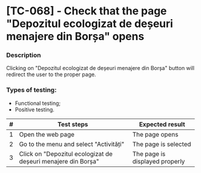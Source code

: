 # **[TC-068] - Check that the page "Depozitul ecologizat de deșeuri menajere din Borșa" opens**

### **Description**

Clicking on "Depozitul ecologizat de deșeuri menajere din Borșa" button will redirect the user to the proper page.

### **Types of testing:**

- Functional testing;
- Positive testing.

| #   | **Test steps**                                                | **Expected result**            |
| --- | ------------------------------------------------------------- | ------------------------------ |
| 1   | Open the web page                                             | The page opens                 |
| 2   | Go to the menu and select "Activități"                        | The page is selected           |
| 3   | Click on "Depozitul ecologizat de deșeuri menajere din Borșa" | The page is displayed properly |
